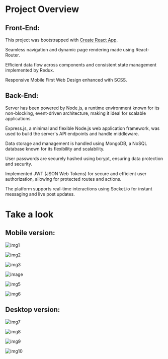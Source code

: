 # Project Overview

## Front-End:

This project was bootstrapped with [Create React App](https://github.com/facebook/create-react-app).

Seamless navigation and dynamic page rendering made using React-Router.

Efficient data flow across components and consistent state management implemented by Redux.

Responsive Mobile First Web Design enhanced with SCSS.

## Back-End:

Server has been powered by Node.js, a runtime environment known for its non-blocking, event-driven architecture, making it ideal for scalable applications.

Express.js, a minimal and flexible Node.js web application framework, was used to build the server's API endpoints and handle middleware.

Data storage and management is handled using MongoDB, a NoSQL database known for its flexibility and scalability.

User passwords are securely hashed using bcrypt, ensuring data protection and security.

Implemented JWT (JSON Web Tokens) for secure and efficient user authorization, allowing for protected routes and actions.

The platform supports real-time interactions using Socket.io for instant messaging and live post updates.

# Take a look

##  Mobile version:

![img1](https://github.com/AgnetaSmergelyte/final-assignment-front/assets/131288227/66b71048-e7f0-49d5-aa29-e9acd014f361)

![img2](https://github.com/AgnetaSmergelyte/final-assignment-front/assets/131288227/54b02909-6f2f-490c-9da9-8755adde954b)

![img3](https://github.com/AgnetaSmergelyte/final-assignment-front/assets/131288227/0cebe348-4415-4a32-9f71-7b8984ffa058)

![image](https://github.com/AgnetaSmergelyte/final-assignment-front/assets/131288227/d9982619-8117-4c2f-8a0c-189c0ada73f6)

![img5](https://github.com/AgnetaSmergelyte/final-assignment-front/assets/131288227/b06fefa0-a148-4930-a0de-ab5025558575)

![img6](https://github.com/AgnetaSmergelyte/final-assignment-front/assets/131288227/2e2c88a2-e31d-450a-9518-679cf9abf75a)

## Desktop version:

![img7](https://github.com/AgnetaSmergelyte/final-assignment-front/assets/131288227/0306e622-77c9-4f28-bfda-6fbd72d9dba8)

![img8](https://github.com/AgnetaSmergelyte/final-assignment-front/assets/131288227/73574151-0a39-47cd-9759-176b7376b3ef)

![img9](https://github.com/AgnetaSmergelyte/final-assignment-front/assets/131288227/f1c061d6-70e0-4e45-b712-f3b7b6ff82b1)

![img10](https://github.com/AgnetaSmergelyte/final-assignment-front/assets/131288227/394b03b9-6895-4ca1-97ac-551e5aa98415)









